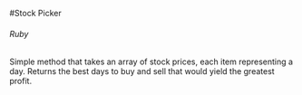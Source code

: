 #Stock Picker
###### Ruby
Simple method that takes an array of stock prices, each item representing a day. Returns the best days to buy and sell that would yield the greatest profit.
